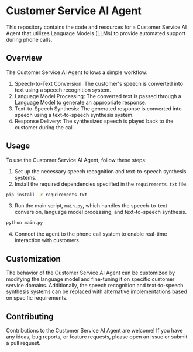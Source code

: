 # Customer Service AI Agent

This repository contains the code and resources for a Customer Service AI Agent that utilizes Language Models (LLMs) to provide automated support during phone calls.

## Overview

The Customer Service AI Agent follows a simple workflow:

1. Speech-to-Text Conversion: The customer's speech is converted into text using a speech recognition system.
2. Language Model Processing: The converted text is passed through a Language Model to generate an appropriate response.
3. Text-to-Speech Synthesis: The generated response is converted into speech using a text-to-speech synthesis system.
4. Response Delivery: The synthesized speech is played back to the customer during the call.

## Usage

To use the Customer Service AI Agent, follow these steps:

1. Set up the necessary speech recognition and text-to-speech synthesis systems.
2. Install the required dependencies specified in the `requirements.txt` file.
```bash
pip install -r requirements.txt
```
3. Run the main script, `main.py`, which handles the speech-to-text conversion, language model processing, and text-to-speech synthesis.
```bash
python main.py
```

4. Connect the agent to the phone call system to enable real-time interaction with customers.

## Customization

The behavior of the Customer Service AI Agent can be customized by modifying the language model and fine-tuning it on specific customer service domains. Additionally, the speech recognition and text-to-speech synthesis systems can be replaced with alternative implementations based on specific requirements.

## Contributing

Contributions to the Customer Service AI Agent are welcome! If you have any ideas, bug reports, or feature requests, please open an issue or submit a pull request.

